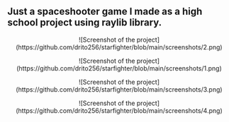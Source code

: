 Just a spaceshooter game I made as a high school project using raylib library.
---------------------------------------------------------------------------------
<p align="center">
![Screenshot of the project](https://github.com/drito256/starfighter/blob/main/screenshots/2.png)
  </p>
  <p align="center">
![Screenshot of the project](https://github.com/drito256/starfighter/blob/main/screenshots/1.png)
    </p>
    <p align="center">
![Screenshot of the project](https://github.com/drito256/starfighter/blob/main/screenshots/3.png)
      </p>
      <p align="center">
![Screenshot of the project](https://github.com/drito256/starfighter/blob/main/screenshots/4.png)
</p>
